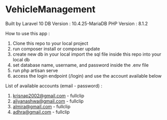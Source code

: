 # VehicleManagement

Built by Laravel 10
DB Version : 10.4.25-MariaDB
PHP Version : 8.1.2

How to use this app : 
1. Clone this repo to your local project
2. run composer install or composer update
3. create new db in your local import the sql file inside this repo into your local db
4. set database name, username, and password inside the .env file
5. run php artisan serve
6. access the login endpoint (/login) and use the account available below

List of available accounts (email - password) : 
1. krisnap2002@gmail.com - fullclip
2. aliyanashwa@gmail.com - fullclip
3. almira@gmail.com - fullclip
4. adhra@gmail.com - fullclip
